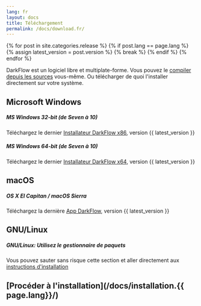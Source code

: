 ```yaml
---
lang: fr
layout: docs
title: Téléchargement
permalink: /docs/download.fr/
---
```


{% for post in site.categories.release %}
{%   if post.lang == page.lang %}
{%     assign latest_version = post.version %}
{%     break %}
{%   endif %}
{% endfor %}

DarkFlow est un logiciel libre et multiplate-forme. Vous pouvez le [compiler depuis les sources](/docs/build.{{page.lang}}/) vous-même. Ou télécharger de quoi l'installer directement sur votre système.

## Microsoft Windows

<div class="note info">
  <h5>MS Windows 32-bit (de Seven à 10)</h5>
  <p>Téléchargez le dernier <a href="http://darkflow.org/download/windows/setup-darkflow-{{ latest_version }}-x86.exe">Installateur DarkFlow x86</a>, version {{ latest_version }}</p>
</div>

<div class="note info">
  <h5>MS Windows 64-bit (de Seven à 10)</h5>
  <p>Téléchargez le dernier <a href="http://darkflow.org/download/windows/setup-darkflow-{{ latest_version }}-x64.exe">Installateur DarkFlow x64</a>, version {{ latest_version }}</p>
</div>

## macOS

<div class="note info">
  <h5>OS X El Capitan / macOS Sierra</h5>
  <p>Téléchargez la dernière <a href="http://darkflow.org/download/osx/darkflow-{{ latest_version }}.dmg">App DarkFlow</a>, version {{ latest_version }}</p>
</div>

## GNU/Linux

<div class="note">
  <h5>GNU/Linux: Utilisez le gestionnaire de paquets</h5>
  <p>Vous pouvez sauter sans risque cette section et aller directement aux <a href="/docs/installation.en/">instructions d'installation</a></p>
</div>

## [Procéder à l'installation](/docs/installation.{{ page.lang}}/)
